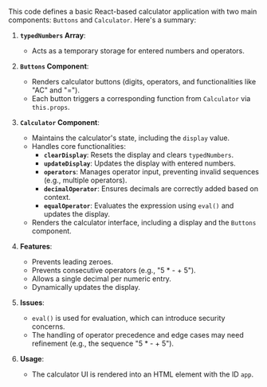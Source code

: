 This code defines a basic React-based calculator application with two main components: `Buttons` and `Calculator`. Here's a summary:

1. **`typedNumbers` Array**:
   - Acts as a temporary storage for entered numbers and operators.

2. **`Buttons` Component**:
   - Renders calculator buttons (digits, operators, and functionalities like "AC" and "=").
   - Each button triggers a corresponding function from `Calculator` via `this.props`.

3. **`Calculator` Component**:
   - Maintains the calculator's state, including the `display` value.
   - Handles core functionalities:
     - **`clearDisplay`**: Resets the display and clears `typedNumbers`.
     - **`updateDisplay`**: Updates the display with entered numbers.
     - **`operators`**: Manages operator input, preventing invalid sequences (e.g., multiple operators).
     - **`decimalOperator`**: Ensures decimals are correctly added based on context.
     - **`equalOperator`**: Evaluates the expression using `eval()` and updates the display.
   - Renders the calculator interface, including a display and the `Buttons` component.

4. **Features**:
   - Prevents leading zeroes.
   - Prevents consecutive operators (e.g., "5 * - + 5").
   - Allows a single decimal per numeric entry.
   - Dynamically updates the display.

5. **Issues**:
   - `eval()` is used for evaluation, which can introduce security concerns.
   - The handling of operator precedence and edge cases may need refinement (e.g., the sequence "5 * - + 5").

6. **Usage**:
   - The calculator UI is rendered into an HTML element with the ID `app`.